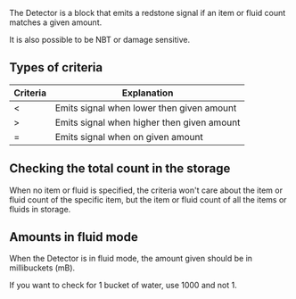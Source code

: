 The Detector is a block that emits a redstone signal if an item or fluid count matches a given amount.

It is also possible to be NBT or damage sensitive.

## Types of criteria

|Criteria|Explanation|
|--------|-----------|
|<|Emits signal when lower then given amount|
|>|Emits signal when higher then given amount|
|=|Emits signal when on given amount|

## Checking the total count in the storage
When no item or fluid is specified, the criteria won't care about the item or fluid count of the specific item, but the item or fluid count of all the items or fluids in storage.

## Amounts in fluid mode
When the Detector is in fluid mode, the amount given should be in millibuckets (mB).

If you want to check for 1 bucket of water, use 1000 and not 1.